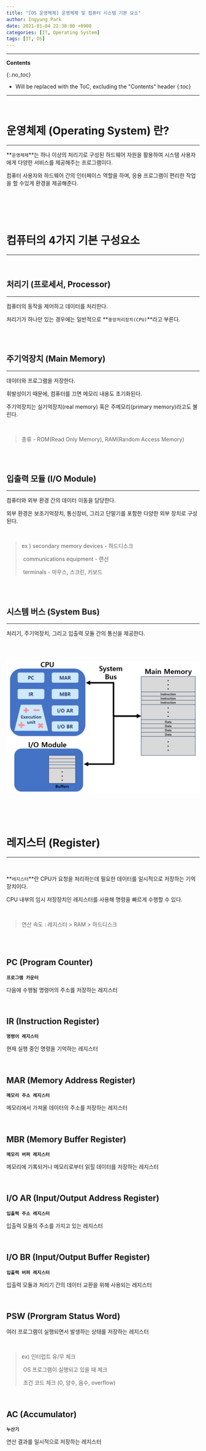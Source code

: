 ```yaml
---
title: "[OS 운영체제] 운영체제 및 컴퓨터 시스템 기본 요소"
author: Ingyung Park
date: 2021-01-04 22:30:00 +0900
categories: [IT, Operating System]
tags: [IT, OS]
---
```


---
**Contents**

{:.no_toc}

* Will be replaced with the ToC, excluding the "Contents" header
{:toc}
---

<br/>

# **운영체제 (Operating System) 란?**

---

**`운영체제`**는 하나 이상의 처리기로 구성된 하드웨어 자원을 활용하여 시스템 사용자에게 다양한 서비스를 제공해주는 프로그램이다.

컴퓨터 사용자와 하드웨어 간의 인터페이스 역할을 하며, 응용 프로그램이 편리한 작업을 할 수있게 환경을 제공해준다.





<br/>

<br/><br/>

# **컴퓨터의 4가지 기본 구성요소**

---

<br/>

## **처리기 (프로세서, Processor)**

---

컴퓨터의 동작을 제어하고 데이터를 처리한다.

처리기가 하나만 있는 경우에는 일반적으로 **`중앙처리장치(CPU)`**라고 부른다.



<br/>

<br/>

## **주기억장치 (Main Memory)**

----

데이터와 프로그램을 저장한다.

휘발성이기 때문에, 컴퓨터를 끄면 메모리 내용도 초기화된다.

주기억장치는 실기억장치(real memory) 혹은 주메모리(primary memory)라고도 불린다.

<br/>

> 종류 - ROM(Read Only Memory), RAM(Random Access Memory)

<br/>

<br/>

## **입출력 모듈 (I/O Module)**

---

컴퓨터와 외부 환경 간의 데이터 이동을 담당한다.

외부 환경은 보조기억장치, 통신장비, 그리고 단말기를 포함한 다양한 외부 장치로 구성된다.

<br/>



> ex ) secondary memory devices - 하드디스크
>
> ​	   communications equipment - 랜선
>
> ​	   terminals - 마우스, 스크린, 키보드

<br/>

<br/>

## **시스템 버스 (System Bus)**

---

처리기, 주기억장치, 그리고 입출력 모듈 간의 통신을 제공한다.

<br/>

<br/>![image-20210104235854772](/assets/img/posts/os1.png)

<br/>

<br/>

<br/>

# **레지스터 (Register)**

---

<br/>

**`레지스터`**란 CPU가 요청을 처리하는데 필요한 데이터를 일시적으로 저장하는 기억장치이다.

CPU 내부의 임시 저장장치인 레지스터를 사용해 명령을 빠르게 수행할 수 있다.

<br/>

> 연산 속도 :  레지스터 > RAM > 하드디스크



<br/>

<br/>

## **PC (Program Counter)**



**`프로그램 카운터`**

다음에 수행될 명령어의 주소를 저장하는 레지스터

<br/>

## **IR (Instruction Register)**

**`명령어 레지스터`**

현재 실행 중인 명령을 기억하는 레지스터

<br/>

## **MAR (Memory Address Register)**

**`메모리 주소 레지스터`**

메모리에서 가져올 데이터의 주소를 저장하는 레지스터

<br/>

## **MBR (Memory Buffer Register)**

**`메모리 버퍼 레지스터`**

메모리에 기록되거나 메모리로부터 읽힐 데이터를 저장하는 레지스터

<br/>

## **I/O AR (Input/Output Address Register)**

**`입출력 주소 레지스터`**

입출력 모듈의 주소를 가지고 있는 레지스터

<br/>

## **I/O BR (Input/Output Buffer Register)**

**`입출력 버퍼 레지스터`**

입출력 모듈과 처리기 간의 데이터 교환을 위해 사용되는 레지스터

<br/>

## **PSW (Prorgram Status Word)**

여러 프로그램이 실행되면서 발생하는 상태를 저장하는 레지스터

<br/>

> ex) 인터럽트 유/무 체크
>
> ​	OS 프로그램이 실행되고 있을 때 체크
>
> ​	조건 코드 체크 (0, 양수, 음수, overflow)

<br/>

## **AC (Accumulator)**

**`누산기`**

연산 결과를 일시적으로 저장하는 레지스터



<br/>